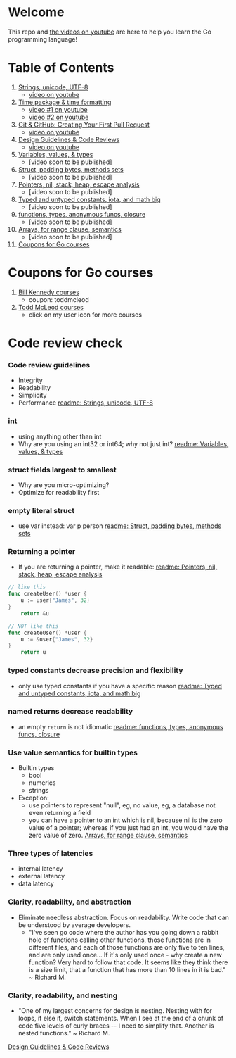 # Welcome

This repo and [the videos on youtube](https://www.youtube.com/playlist?list=PLSak_q1UXfPqSyH2r5DnCXUJKIlbrLVGn) are here to help you learn the Go programming language!

# Table of Contents
1. [Strings, unicode, UTF-8](/000-br-bk-go-tour/01-string-unicode-utf8/) 
    - [video on youtube](https://www.youtube.com/watch?v=S3BHZv6OrJg)
1. [Time package & time formatting](/000-br-bk-go-tour/02-time-pkg/) 
    - [video #1 on youtube](https://youtu.be/HBtu9Dsjp80)
    - [video #2 on youtube](https://youtu.be/ut_REn0xFPM) 
1. [Git & GitHub: Creating Your First Pull Request](/000-br-bk-go-tour/02b-git-github/Todd-McLeod-Course-Learn-Git-GitHub-Beginner-Intermediate-Concepts.pdf)
    - [video on youtube](https://youtu.be/VZeOcX2DPwo) 
1. [Design Guidelines & Code Reviews](/000-br-bk-go-tour/02c-design-guides)
    - [video on youtube](https://youtu.be/WkQFrctSDsc) 
1. [Variables, values, & types](/000-br-bk-go-tour/03-variables/) 
    - [video soon to be published]
1. [Struct, padding bytes, methods sets](/000-br-bk-go-tour/04a-struct-types/) 
    - [video soon to be published]
1. [Pointers, nil, stack, heap, escape analysis](/000-br-bk-go-tour/05-pointers) 
    - [video soon to be published]
1. [Typed and untyped constants, iota, and math big](/000-br-bk-go-tour/06-constants) 
    - [video soon to be published]
1. [functions, types, anonymous funcs, closure](/000-br-bk-go-tour/07-functions) 
    - [video soon to be published]
1. [Arrays, for range clause, semantics](/000-br-bk-go-tour/08-arrays) 
    - [video soon to be published]
1. [Coupons for Go courses](coupons-for-go-courses)

# Coupons for Go courses
1. [Bill Kennedy courses](https://courses.ardanlabs.com/order?ct=670e0200-1823-4916-8ff5-b2438450e2ce) 
    - coupon: toddmcleod
1. [Todd McLeod courses](https://www.udemy.com/course/learn-how-to-code/?referralCode=BE659D12A78B2C0DFFB0)
    - click on my user icon for more courses

# Code review check

### Code review guidelines
- Integrity
- Readability
- Simplicity
- Performance
[readme: Strings, unicode, UTF-8](/000-br-bk-go-tour/01-string-unicode-utf8/)

### int
- using anything other than int
- Why are you using an int32 or int64; why not just int?
[readme: Variables, values, & types](/000-br-bk-go-tour/03-variables-01/)

### struct fields largest to smallest
- Why are you micro-optimizing?
- Optimize for readability first
### empty literal struct
- use var instead: var p person
[readme: Struct, padding bytes, methods sets](/000-br-bk-go-tour/04a-struct-types/)

### Returning a pointer
- If you are returning a pointer, make it readable:
[readme: Pointers, nil, stack, heap, escape analysis](/000-br-bk-go-tour/05-pointers)

```go
// like this
func createUser() *user {
    u := user{"James", 32}
}
    return &u
``` 

```go
// NOT like this
func createUser() *user {
    u := &user{"James", 32}
}
    return u
``` 

### typed constants decrease precision and flexibility
- only use typed constants if you have a specific reason
[readme: Typed and untyped constants, iota, and math big](/000-br-bk-go-tour/06-constants)

### named returns decrease readability
- an empty `return` is not idiomatic
[readme: functions, types, anonymous funcs, closure](/000-br-bk-go-tour/07-functions)

### Use value semantics for builtin types
- Builtin types
    - bool
    - numerics
    - strings
- Exception: 
    - use pointers to represent "null", eg, no value, eg, a database not even returning a field
    - you can have a pointer to an int which is nil, because nil is the zero value of a pointer; whereas if you just had an int, you would have the zero value of zero.
[Arrays, for range clause, semantics](/000-br-bk-go-tour/08-arrays)

### Three types of latencies
- internal latency
- external latency
- data latency
 
### Clarity, readability, and abstraction
- Eliminate needless abstraction. Focus on readability. Write code that can be understood by average developers.
    - "I've seen go code where the author has you going down a rabbit hole of functions calling other functions, those functions are in different files, and each of those functions are only five to ten lines, and are only used once... If it's only used once - why create a new function? Very hard to follow that code. It seems like they think there is a size limit, that a function that has more than 10 lines in it is bad." ~ Richard M.

### Clarity, readability, and nesting
- "One of my largest concerns for design is nesting. Nesting with for loops, if else if, switch statements. When I see at the end of a chunk of code five levels of curly braces -- I need to simplify that. Another is nested functions." ~ Richard M. 

[Design Guidelines & Code Reviews](/000-br-bk-go-tour/02c-design-guides)